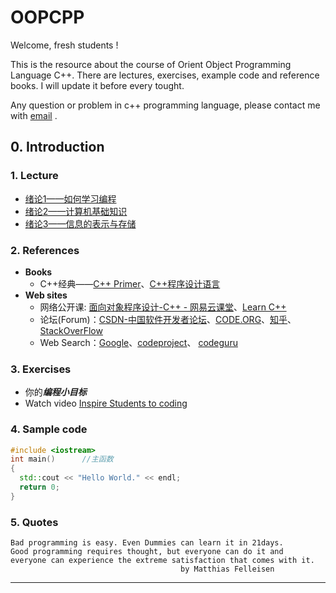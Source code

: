 OOPCPP
====
Welcome, fresh students !

This is the resource about the course of Orient Object Programming Language C++.
There are lectures, exercises, example code and reference books. I will update it before every tought.

Any question or problem in c++ programming language, please contact me with [email](cugwhp@qq.com) .

## 0. Introduction

### 1. Lecture
- [绪论1——如何学习编程](./02.%20PPT/Fall/C%2B%2B_%E7%BB%AA%E8%AE%BA1.pdf)
- [绪论2——计算机基础知识](./02.%20PPT/Fall/C%2B%2B%E7%AC%AC01%E8%AE%B2%20%E7%BB%AA%E8%AE%BA1%EF%BC%9A%E8%AE%A1%E7%AE%97%E6%9C%BA%E5%9F%BA%E7%A1%80%E7%9F%A5%E8%AF%86.pdf)
- [绪论3——信息的表示与存储](./02.%20PPT/Fall/C%2B%2B%E7%AC%AC02%E8%AE%B2%20%E7%BB%AA%E8%AE%BA2%EF%BC%9A%E4%BF%A1%E6%81%AF%E7%9A%84%E8%A1%A8%E7%A4%BA%E4%B8%8E%E5%AD%98%E5%82%A8.pdf)

### 2. References

- **Books**
  - C++经典——[C++ Primer](https://book.douban.com/subject/1767741/)、[C++程序设计语言](https://book.douban.com/subject/4604591/)
- **Web sites**
  - 网络公开课: [面向对象程序设计-C++ - 网易云课堂](http://study.163.com/course/courseMain.htm?courseId=271005)、[Learn C++](www.learncpp.com)
  - 论坛(Forum)：[CSDN-中国软件开发者论坛](www.csdn.net)、[CODE.ORG](www.code.org)、[知乎](www.zhihu.com)、[StackOverFlow](www.stackoverlow.com)
  - Web Search：[Google](www.google.com.hk)、[codeproject](www.codeproject.com)、 [codeguru](www.codeguru.com)

### 3. Exercises

- 你的***编程小目标***
- Watch video [Inspire Students to coding](https://code.org/educate/resources/inspire)

### 4. Sample code

```c++
#include <iostream>
int main()		//主函数
{
  std::cout << "Hello World." << endl;
  return 0;
}
```

### 5. Quotes

```
Bad programming is easy. Even Dummies can learn it in 21days.
Good programming requires thought, but everyone can do it and 
everyone can experience the extreme satisfaction that comes with it.
                                      by Matthias Felleisen
```

---
